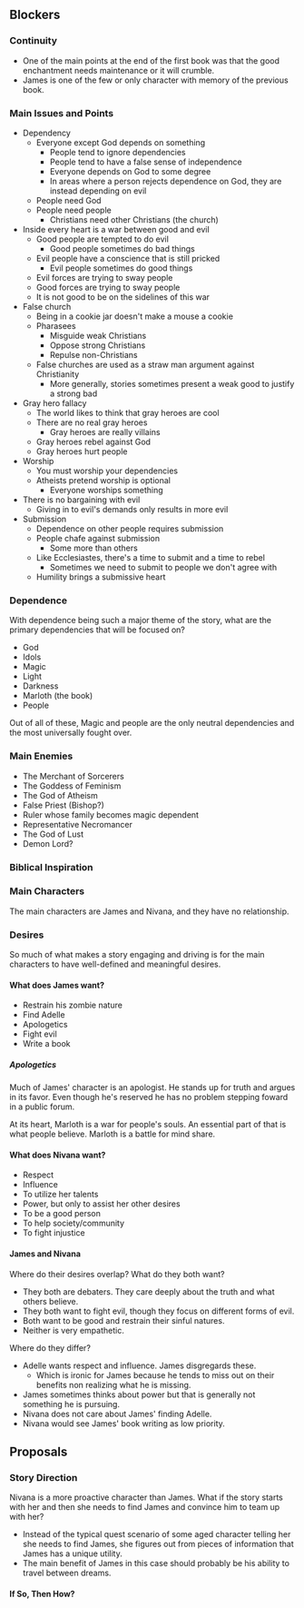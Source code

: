 ## Blockers

### Continuity

* One of the main points at the end of the first book was that the good enchantment needs maintenance or it will crumble.
* James is one of the few or only character with memory of the previous book.

### Main Issues and Points

* Dependency
  * Everyone except God depends on something
    * People tend to ignore dependencies
    * People tend to have a false sense of independence
    * Everyone depends on God to some degree
    * In areas where a person rejects dependence on God, they are instead depending on evil
  * People need God
  * People need people
    * Christians need other Christians (the church)
* Inside every heart is a war between good and evil
  * Good people are tempted to do evil
    * Good people sometimes do bad things
  * Evil people have a conscience that is still pricked
    * Evil people sometimes do good things
  * Evil forces are trying to sway people
  * Good forces are trying to sway people
  * It is not good to be on the sidelines of this war
* False church
  * Being in a cookie jar doesn't make a mouse a cookie
  * Pharasees
    * Misguide weak Christians
    * Oppose strong Christians
    * Repulse non-Christians
  * False churches are used as a straw man argument against Christianity
    * More generally, stories sometimes present a weak good to justify a strong bad
* Gray hero fallacy
  * The world likes to think that gray heroes are cool
  * There are no real gray heroes
    * Gray heroes are really villains
  * Gray heroes rebel against God
  * Gray heroes hurt people
* Worship
  * You must worship your dependencies
  * Atheists pretend worship is optional
    * Everyone worships something
* There is no bargaining with evil
  * Giving in to evil's demands only results in more evil
* Submission
  * Dependence on other people requires submission
  * People chafe against submission
    * Some more than others
  * Like Ecclesiastes, there's a time to submit and a time to rebel
    * Sometimes we need to submit to people we don't agree with
  * Humility brings a submissive heart

### Dependence

With dependence being such a major theme of the story, what are the primary dependencies that will be focused on?

* God
* Idols
* Magic
* Light
* Darkness
* Marloth (the book)
* People

Out of all of these, Magic and people are the only neutral dependencies and the most universally fought over.

### Main Enemies

* The Merchant of Sorcerers
* The Goddess of Feminism
* The God of Atheism
* False Priest (Bishop?)
* Ruler whose family becomes magic dependent
* Representative Necromancer
* The God of Lust
* Demon Lord?

### Biblical Inspiration

### Main Characters

The main characters are James and Nivana, and they have no relationship.

### Desires

So much of what makes a story engaging and driving is for the main characters to have well-defined and meaningful desires.

#### What does James want?

* Restrain his zombie nature
* Find Adelle
* Apologetics
* Fight evil
* Write a book

##### Apologetics

Much of James' character is an apologist.  He stands up for truth and argues in its favor.  Even though he's reserved he has no problem stepping foward in a public forum.

At its heart, Marloth is a war for people's souls.  An essential part of that is what people believe.  Marloth is a battle for mind share.

#### What does Nivana want?

- Respect
- Influence
- To utilize her talents
- Power, but only to assist her other desires
- To be a good person
- To help society/community
- To fight injustice

#### James and Nivana

Where do their desires overlap?  What do they both want?

* They both are debaters.  They care deeply about the truth and what others believe.
* They both want to fight evil, though they focus on different forms of evil.
* Both want to be good and restrain their sinful natures.
* Neither is very empathetic.

Where do they differ?

* Adelle wants respect and influence.  James disgregards these.
  * Which is ironic for James because he tends to miss out on their benefits non realizing what he is missing.
* James sometimes thinks about power but that is generally not something he is pursuing.
* Nivana does not care about James' finding Adelle.
* Nivana would see James' book writing as low priority.

## Proposals

### Story Direction

Nivana is a more proactive character than James.  What if the story starts with her and then she needs to find James and convince him to team up with her?

* Instead of the typical quest scenario of some aged character telling her she needs to find James, she figures out from pieces of information that James has a unique utility.
* The main benefit of James in this case should probably be his ability to travel between dreams.

#### If So, Then How?

